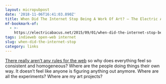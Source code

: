 ```yaml
---
layout: micropubpost
date: '2018-11-06T16:41:03.890Z'
title: When Did The Internet Stop Being A Work Of Art? – The Electric Abacus
mf-bookmark-of:
  - >-
    https://electricabacus.net/2015/09/01/when-did-the-internet-stop-being-a-work-of-art/
tags: indieweb open-web internet
slug: when-did-the-internet-stop
category: links
---
```

[There really aren’t any rules for the web](https://electricabacus.net/2015/09/01/when-did-the-internet-stop-being-a-work-of-art/) so why does everything feel so consistent and homogeneous? Where are the people doing things their own way. It doesn’t feel like anyone is figuring anything out anymore. Where are all the experiments? Where are my art projects? 
